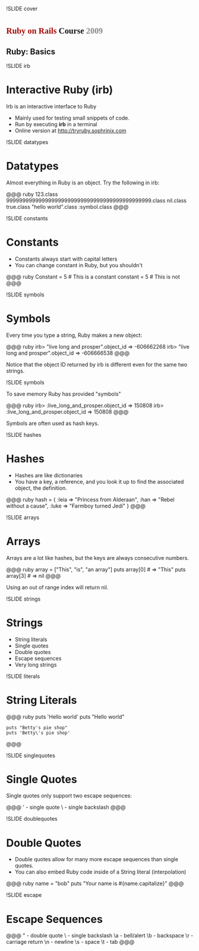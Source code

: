 !SLIDE cover

# <span style="font-family:'Bitstream Vera Serif', serif;font-size:80%"><span style="color:#a40800">Ruby on Rails</span> Course <span style="color:#8B8B8B">2009</span></span>
## Ruby: Basics

!SLIDE irb

# Interactive Ruby (irb)

Irb is an interactive interface to Ruby

* Mainly used for testing small snippets of code.
* Run by executing **irb** in a terminal
* Online version at <http://tryruby.sophrinix.com>

!SLIDE datatypes

# Datatypes

Almost everything in Ruby is an object. Try the following in irb:

@@@ ruby
    123.class
    999999999999999999999999999999999999999999999.class
    nil.class
    true.class
    "hello world".class
    :symbol.class
@@@

!SLIDE constants

# Constants

* Constants always start with capital letters
* You can change constant in Ruby, but you shouldn't

@@@ ruby
    Constant = 5    # This is a constant
    constant = 5    # This is not
@@@

!SLIDE symbols

# Symbols

Every time you type a string, Ruby makes a new object:

@@@ ruby
    irb> "live long and prosper".object_id
    => -606662268
    irb> "live long and prosper".object_id
    => -606666538
@@@

Notice that the object ID returned by irb is different even for the same two strings.

!SLIDE symbols

To save memory Ruby has provided "symbols"

@@@ ruby
    irb> :live_long_and_prosper.object_id
    => 150808
    irb> :live_long_and_prosper.object_id
    => 150808
@@@

Symbols are often used as hash keys.

!SLIDE hashes

# Hashes

* Hashes are like dictionaries
* You have a key, a reference, and you look it up to find the associated object, the definition.

@@@ ruby
    hash = { :leia => "Princess from Alderaan", 
             :han => "Rebel without a cause",
             :luke => "Farmboy turned Jedi" }
@@@

!SLIDE arrays

# Arrays

Arrays are a lot like hashes, but the keys are always consecutive numbers. 

@@@ ruby
    array = ["This", "is", "an array"]
    puts array[0] # => "This"
    puts array[3] # => nil
@@@

Using an out of range index will return nil.

!SLIDE strings

# Strings

* String literals
* Single quotes
* Double quotes
* Escape sequences
* Very long strings

!SLIDE literals

# String Literals

@@@ ruby
    puts 'Hello world'
    puts "Hello world"

    puts "Betty's pie shop"
    puts 'Betty\'s pie shop'
@@@

!SLIDE singlequotes

# Single Quotes

Single quotes only support two escape sequences:

@@@
    \' - single quote
    \\ - single backslash
@@@

!SLIDE doublequotes

# Double Quotes

* Double quotes allow for many more escape sequences than single quotes.
* You can also embed Ruby code inside of a String literal (interpolation)

@@@ ruby
    name = "bob"
    puts "Your name is #{name.capitalize}"
@@@

!SLIDE escape

# Escape Sequences

@@@
    \" - double quote
    \\ - single backslash
    \a - bell/alert
    \b - backspace
    \r - carriage return
    \n - newline
    \s - space
    \t - tab
@@@
